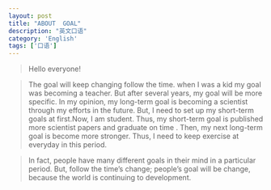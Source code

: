 ```yaml
---
layout: post
title: "ABOUT  GOAL"
description: "英文口语"
category: 'English' 
tags: ['口语']
---
```



> Hello everyone!


> The goal will keep changing follow the time. when I was a kid my goal was becoming a teacher. But after several years, my goal will be more specific. In my opinion, my long-term goal is becoming a scientist through my efforts in the future. But, I need to set up my short-term goals at first.Now, I am student. Thus, my short-term goal is published more scientist papers and graduate on time . Then, my next long-term goal is become more stronger. Thus, I need to keep exercise at everyday in this period.  

> In fact, people have many different goals in their mind in a particular period. But, follow the time’s change; people’s goal will be change, because the world is continuing to development. 

